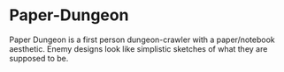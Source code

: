 # Paper-Dungeon

Paper Dungeon is a first person dungeon-crawler with a paper/notebook aesthetic. Enemy designs look like simplistic sketches of what they are supposed to be.

